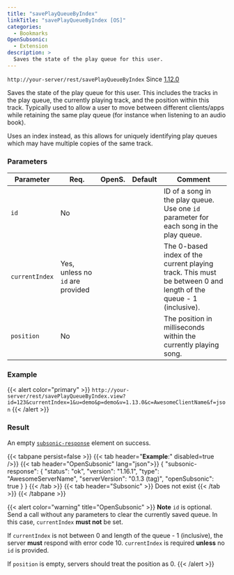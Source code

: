 ```yaml
---
title: "savePlayQueueByIndex"
linkTitle: "savePlayQueueByIndex [OS]"
categories:
  - Bookmarks
OpenSubsonic:
  - Extension
description: >
  Saves the state of the play queue for this user.
---
```


`http://your-server/rest/savePlayQueueByIndex` Since [1.12.0](../../subsonic-versions)

Saves the state of the play queue for this user. This includes the tracks in the play queue, the currently playing track, and the position within this track. Typically used to allow a user to move between different clients/apps while retaining the same play queue (for instance when listening to an audio book).

Uses an index instead, as this allows for uniquely identifying play queues which may have multiple copies of the same track.

### Parameters

| Parameter      | Req.                             | OpenS. | Default | Comment                                                                                                         |
| -------------- | -------------------------------- | ------ | ------- | ----------------------------------------------------------------------------------------------------------------|
| `id`           | No                               |        |         | ID of a song in the play queue. Use one `id` parameter for each song in the play queue.                         |
| `currentIndex` | Yes, unless no `id` are provided |        |         | The 0-based index of the current playing track. This must be between 0 and length of the queue - 1 (inclusive). |
| `position`     | No                               |        |         | The position in milliseconds within the currently playing song.                                                 |

### Example

{{< alert color="primary" >}} `http://your-server/rest/savePlayQueueByIndex.view?id=123&currentIndex=1&u=demo&p=demo&v=1.13.0&c=AwesomeClientName&f=json` {{< /alert >}}

### Result

An empty [`subsonic-response`](../../responses/subsonic-response) element on success.

{{< tabpane persist=false >}}
{{< tab header="**Example**:" disabled=true />}}
{{< tab header="OpenSubsonic" lang="json">}}
{
  "subsonic-response": {
    "status": "ok",
    "version": "1.16.1",
    "type": "AwesomeServerName",
    "serverVersion": "0.1.3 (tag)",
    "openSubsonic": true
  }
}
{{< /tab >}}
{{< tab header="Subsonic" >}}
Does not exist
{{< /tab >}}
{{< /tabpane >}}

{{< alert color="warning" title="OpenSubsonic" >}}
**Note** `id` is optional. Send a call without any parameters to clear the currently saved queue.
In this case, `currentIndex` **must not** be set.

If `currentIndex` is not between 0 and length of the queue - 1 (inclusive), the server **must** respond with error code 10.
`currentIndex` is required **unless** no `id` is provided.

If `position` is empty, servers should treat the position as 0.
{{< /alert >}}
